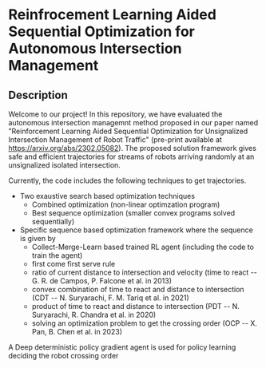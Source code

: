 # Reinfrocement Learning Aided Sequential Optimization for Autonomous Intersection Management

## Description
Welcome to our project! In this repository, we have evaluated the autonomous intersection managemnt method proposed in our paper named "Reinforcement Learning Aided Sequential Optimization for Unsignalized Intersection Management of Robot Traffic" (pre-print available at https://arxiv.org/abs/2302.05082). The proposed solution framework gives safe and efficient trajectories for streams of robots arriving randomly at an unsignalized isolated intersection.

Currently, the code includes the following techniques to get trajectories. 
  - Two exaustive search based optimization techniques
      - Combined optimization (non-linear optimzation program)
      - Best sequence optimization (smaller convex programs solved sequentially) 
  - Specific sequence based optimization framework where the sequence is given by
      - Collect-Merge-Learn based trained RL agent (including the code to train the agent)
      - first come first serve rule
      - ratio of current distance to intersection and velocity (time to react -- G. R. de Campos, P. Falcone et al. in 2013)
      - convex combination of time to react and distance to intersection (CDT -- N. Suryarachi, F. M. Tariq et al. in 2021)
      - product of time to react and distance to intersection (PDT -- N. Suryarachi, R. Chandra et al.  in 2020)
      - solving an optimization problem to get the crossing order (OCP -- X. Pan, B. Chen et al. in 2023)
      

A Deep deterministic policy gradient agent is used for policy learning deciding the robot crossing order
